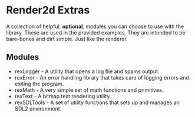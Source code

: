 # Render2d Extras
A collection of helpful, **optional**, modules you can choose to use with the library. These are used in the provided examples. They are intended to be bare-bones and dirt simple. Just like the renderer.

## Modules
* rexLogger - A utility that opens a log file and spams output.
* rexError - An error handling library that takes care of logging errors and exiting the program.
* rexMath - A very simple set of math functions and primitives.
* rexText - A bitmap text rendering utility.
* rexSDLTools - A set of utility functions that sets up and manages an SDL2 environment.
